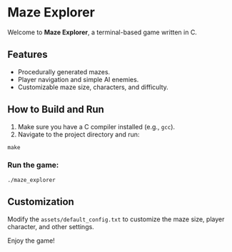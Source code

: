 # Maze Explorer

Welcome to **Maze Explorer**, a terminal-based game written in C. 

## Features
- Procedurally generated mazes.
- Player navigation and simple AI enemies.
- Customizable maze size, characters, and difficulty.

## How to Build and Run
1. Make sure you have a C compiler installed (e.g., `gcc`).
2. Navigate to the project directory and run:
```
make
```
### Run the game:
```
./maze_explorer
```
## Customization
Modify the `assets/default_config.txt` to customize the maze size, player character, and other settings.

Enjoy the game!